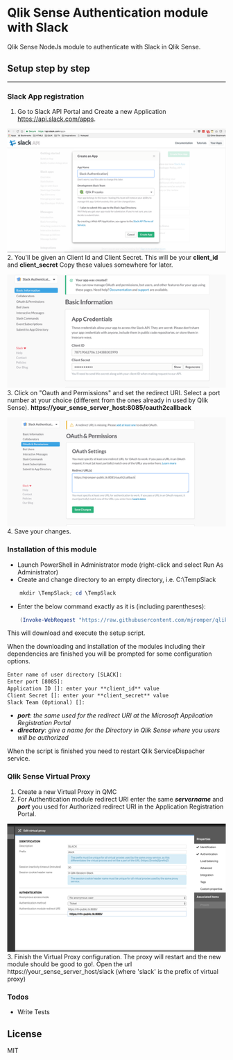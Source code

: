 # Qlik Sense Authentication module with Slack

Qlik Sense NodeJs module to authenticate with Slack in Qlik Sense.

## Setup step by step
---
### Slack App registration
1. Go to Slack API Portal and Create a new Application https://api.slack.com/apps.

![](https://github.com/mjromper/qlik-auth-slack/raw/master/docs/images/createapp.png)
2. You'll be given an Client Id and Client Secret. This will be your **client_id** and **client_secret** Copy these values somewhere for later.

![](https://github.com/mjromper/qlik-auth-slack/raw/master/docs/images/generatepassword.png)
3. Click on "Oauth and Permissions" and set the redirect URI. Select a port number at your choice (different from the ones already in used by Qlik Sense). **https://your_sense_server_host:8085/oauth2callback**

![](https://github.com/mjromper/qlik-auth-slack/raw/master/docs/images/webapplicationredirect.png)
4. Save your changes.


### Installation of this module

* Launch PowerShell in Administrator mode (right-click and select Run As Administrator)
* Create and change directory to an empty directory, i.e. C:\TempSlack

```powershell
    mkdir \TempSlack; cd \TempSlack
```

* Enter the below command exactly as it is (including parentheses):

```powershell
    (Invoke-WebRequest "https://raw.githubusercontent.com/mjromper/qlik-auth-slack/master/setup.ps1" -OutFile setup.ps1) | .\setup.ps1
```

This will download and execute the setup script.

When the downloading and installation of the modules including their dependencies are finished you will be prompted for some configuration options.

```
Enter name of user directory [SLACK]:
Enter port [8085]:
Application ID []: enter your **client_id** value
Client Secret []: enter your **client_secret** value
Slack Team (Optional) []:
```

- ***port***: *the same used for the redirect URI at the Microsoft Application Registration Portal*
- ***directory***: *give a name for the Directory in Qlik Sense where you users will be authorized*

When the script is finished you need to restart Qlik ServiceDispacher service.

### Qlik Sense Virtual Proxy
1. Create a new Virtual Proxy in QMC
2. For Authentication module redirect URI enter the same ***servername*** and ***port*** you used for Authorized redirect URI in the Application Registration Portal.

![](https://github.com/mjromper/qlik-auth-slack/raw/master/docs/images/virtual-proxy.png)
3. Finish the Virtual Proxy configuration. The proxy will restart and the new module should be good to go!. Open the url https://your_sense_server_host/slack (where 'slack' is the prefix of virtual proxy)

### Todos
 - Write Tests

License
----

MIT
